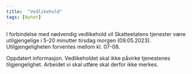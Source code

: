 ```yaml
---
title:  "Vedlikehold"
tags: [Nyhet]
---
```

 
I forbindelse med nødvendig vedlikehold vil Skatteetatens tjenester være utilgjengelige i 5-20 minutter tirsdag morgen (09.05.2023). Utilgjengeligheten forventes mellom kl. 07-08.

Oppdatert informasjon. Vedlikeholdet skal ikke påvirke tjenestenes tilgjengelighet. Arbeidet vi skal utføre skal derfor ikke merkes.

